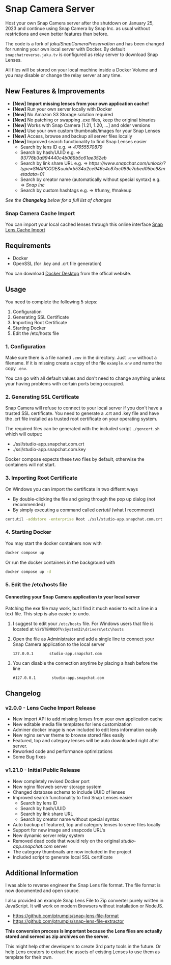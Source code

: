 # Snap Camera Server
Host your own Snap Camera server after the shutdown on January 25, 2023 and continue using Snap Camera by Snap Inc. as usual without restrictions and even better features than before.

The code is a fork of *jaku/SnapCameraPreservation* and has been changed for running your own local server with Docker.
By default `snapchatreverse.jaku.tv` is configured as relay server to download Snap Lenses.

All files will be stored on your local machine inside a Docker Volume and you may disable or change the relay server at any time.

## New Features & Improvements
- **[New]** **Import missing lenses from your own application cache!**
- **[New]** Run your own server locally with Docker
- **[New]** No Amazon S3 Storage solution required
- **[New]** No patching or swapping .exe files, keep the original binaries
- **[New]** Works with Snap Camera [1.21, 1.20, ...] and older versions
- **[New]** Use your own custom thumbnails/images for your Snap Lenses
- **[New]** Access, browse and backup all server files locally
- **[New]** Improved search functionality to find Snap Lenses easier
  - Search by lens ID e.g. => *47655570879*
  - Search by hash/UUID e.g. => *93776b3a994440c4b069b5c61ae352eb*
  - Search by link share URL e.g. => *https​:​//www.​snapchat.​com/unlock/?type=SNAPCODE&uuid=b534a2ce946c4c87ac089e7abed05bc9&metadata=01*
  - Search by creator name (automatically without special syntax) e.g. => *Snap Inc*
  - Search by custom hashtags e.g. => #funny, #makeup

*See the **Changelog** below for a full list of changes*

### Snap Camera Cache Import
You can import your local cached lenses through this online interface [Snap Lens Cache Import](https://ptrumpis.github.io/snap-lens-cache-import/)

## Requirements
- Docker
- OpenSSL (for .key and .crt file generation)

You can download [Docker Desktop](https://www.docker.com/products/docker-desktop/) from the offical website.

## Usage
You need to complete the following 5 steps:
1. Configuration
2. Generating SSL Certificate
3. Importing Root Certificate
4. Starting Docker
5. Edit the /etc/hosts file

### 1. Configuration
Make sure there is a file named `.env` in the directory. Just `.env` without a filename.
If it is missing create a copy of the file `example.env` and name the copy `.env`.

You can go with all default values and don't need to change anything unless your having problems with certain ports being occupied.

### 2. Generating SSL Certificate
Snap Camera will refuse to connect to your local server if you don't have a trusted SSL certificate.
You need to generate a .crt and .key file and have the .crt file installed as trusted root certificate on your operating system.

The required files can be generated with the included script `./gencert.sh` which will output:
- ./ssl/studio-app.snapchat.com.crt
- ./ssl/studio-app.snapchat.com.key

Docker compose expects these two files by default, otherwise the containers will not start.

### 3. Importing Root Certificate
On Windows you can import the certificate in two differnt ways
- By double-clicking the file and going through the pop up dialog (not recommended)
- By simply executing a command called *certutil* (what I recommend)

```bash
certutil -addstore -enterprise Root ./ssl/studio-app.snapchat.com.crt
```

### 4. Starting Docker
You may start the docker containers now with
```bash
docker compose up
```

Or run the docker containers in the background with
```bash
docker compose up -d
```

### 5. Edit the /etc/hosts file
#### Connecting your Snap Camera application to your local server
Patching the exe file may work, but I find it much easier to edit a line in a text file. This step is also easier to undo.

1. I suggest to edit your `/etc/hosts` file. For Windows users that file is located at `%SYSTEMROOT%\System32\drivers\etc\hosts`

2. Open the file as Administrator and add a single line to connect your Snap Camera application to the local server
   ```hosts
   127.0.0.1       studio-app.snapchat.com
   ```
   
3. You can disable the connection anytime by placing a hash before the line
   ```hosts
   #127.0.0.1       studio-app.snapchat.com
   ```

## Changelog
### v2.0.0 - Lens Cache Import Release
- New import API to add missing lenses from your own application cache
- New editable media file templates for lens customization
- Adminer docker image is now included to edit lens information easily
- New nginx server theme to browse stored files easily
- Featured, top and category lenses will be auto downloaded right after server.
- Reworked code and performance optimizations
- Some Bug fixes

### v1.21.0 - Initial Public Release
- New completely revised Docker port
- New nginx file/web server storage system
- Changed database schema to include UUID of lenses
- Improved search functionality to find Snap Lenses easier
  - Search by lens ID
  - Search by hash/UUID
  - Search by link share URL
  - Search by creator name without special syntax
- Auto backup of featured, top and category lenses to serve files locally
- Support for new image and snapcode URL's
- New dynamic server relay system
- Removed dead code that would rely on the original *studio-app.snapchat.com* server
- The category thumbnails are now included in the project
- Included script to generate local SSL certificate

## Additional Information
I was able to reverse engineer the Snap Lens file format. The file format is now documented and open source.

I also provided an example Snap Lens File to Zip converter purely written in JavaScript. It will work on modern Browsers without installation or NodeJS.

- https://github.com/ptrumpis/snap-lens-file-format
- https://github.com/ptrumpis/snap-lens-file-extractor

**This conversion process is important because the Lens files are actually stored and served as zip archives on the server.**

This might help other developers to create 3rd party tools in the future.
Or help Lens creators to extract the assets of existing Lenses to use them as template for their own.
